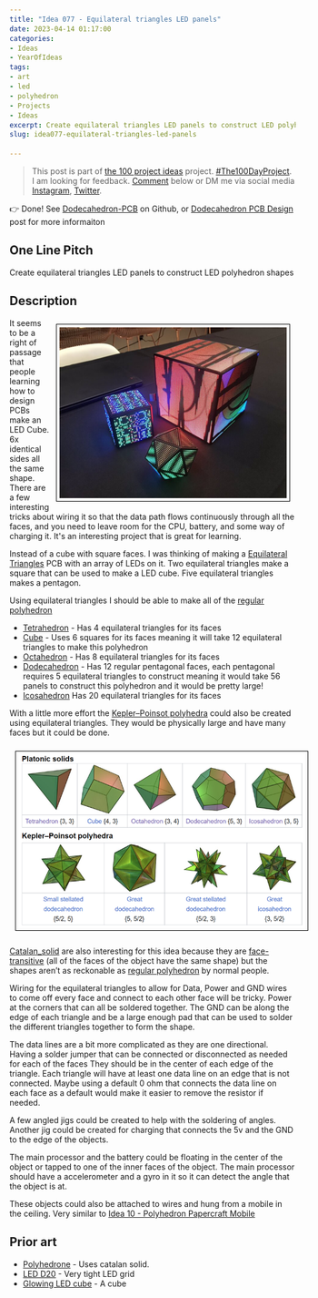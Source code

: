 ```yaml
---
title: "Idea 077 - Equilateral triangles LED panels"
date: 2023-04-14 01:17:00
categories:
- Ideas
- YearOfIdeas
tags:
- art
- led
- polyhedron
- Projects
- Ideas
excerpt: Create equilateral triangles LED panels to construct LED polyhedron shapes
slug: idea077-equilateral-triangles-led-panels

---
```


> This post is part of [the 100 project ideas](/projects/2023-100-ideas/) project. [#The100DayProject](https://www.the100dayproject.org/). I am looking for feedback. <a href='#utterances-comments'>Comment</a> below or DM me via social media <a href="https://instagram.com/funvill" rel="nofollow noopener noreferrer"><i class="fab fa-fw fa-instagram" aria-hidden="true"></i><span class="label">Instagram</span></a>, <a href="https://twitter.com/funvill" rel="nofollow noopener noreferrer"><i class="fab fa-fw fa-twitter" aria-hidden="true"></i><span class="label">Twitter</span></a>.

👉 Done! See [Dodecahedron-PCB](https://github.com/funvill/dodecahedron-pcb) on Github, or [Dodecahedron PCB Design](/dodecahedron-pcb-design) post for more informaiton

## One Line Pitch

Create equilateral triangles LED panels to construct LED polyhedron shapes

## Description

<img src='\public\uploads\2023\led_cube.png' alt='led_cube' title='LED Cube by Greg Davill' style="float: right; max-width: 400px; margin: 10px; border: 1px solid black; padding: 5px">It seems to be a right of passage that people learning how to design PCBs make an LED Cube. 6x identical sides all the same shape. There are a few interesting tricks about wiring it so that the data path flows continuously through all the faces, and you need to leave room for the CPU, battery, and some way of charging it. It's an interesting project that is great for learning.

Instead of a cube with square faces. I was thinking of making a [Equilateral Triangles](https://en.wikipedia.org/wiki/Equilateral_triangle) PCB with an array of LEDs on it. Two equilateral triangles make a square that can be used to make a LED cube. Five equilateral triangles makes a pentagon.

Using equilateral triangles I should be able to make all of the [regular polyhedron](https://en.wikipedia.org/wiki/Regular_polyhedron)

- [Tetrahedron](https://en.wikipedia.org/wiki/Tetrahedron) - Has 4 equilateral triangles for its faces
- [Cube](https://en.wikipedia.org/wiki/Regular_polyhedron) - Uses 6 squares for its faces meaning it will take 12 equilateral triangles to make this polyhedron
- [Octahedron](https://en.wikipedia.org/wiki/Octahedron) - Has 8 equilateral triangles for its faces
- [Dodecahedron](https://en.wikipedia.org/wiki/Regular_dodecahedron) - Has 12 regular pentagonal faces, each pentagonal requires 5 equilateral triangles to construct meaning it would take 56 panels to construct this polyhedron and it would be pretty large!
- [Icosahedron](https://en.wikipedia.org/wiki/Regular_icosahedron) Has 20 equilateral triangles for its faces

With a little more effort the [Kepler–Poinsot polyhedra](https://en.wikipedia.org/wiki/Regular_polyhedron) could also be created using equilateral triangles. They would be physically large and have many faces but it could be done.

<img src='\public\uploads\2023\regular_polyhedron.png' alt='regular_polyhedron' title='regular_polyhedron from Wikipedia' style="margin: 10px; border: 1px solid black; padding: 5px">

[Catalan_solid](https://en.wikipedia.org/wiki/Catalan_solid) are also interesting for this idea because they are [face-transitive](https://en.wikipedia.org/wiki/Isohedral_figure) (all of the faces of the object have the same shape) but the shapes aren’t as reckonable as [regular polyhedron](https://en.wikipedia.org/wiki/Regular_polyhedron) by normal people.

Wiring for the equilateral triangles to allow for Data, Power and GND wires to come off every face and connect to each other face will be tricky. Power at the corners that can all be soldered together. The GND can be along the edge of each triangle and be a large enough pad that can be used to solder the different triangles together to form the shape.

The data lines are a bit more complicated as they are one directional. Having a solder jumper that can be connected or disconnected as needed for each of the faces They should be in the center of each edge of the triangle. Each triangle will have at least one data line on an edge that is not connected. Maybe using a default 0 ohm that connects the data line on each face as a default would make it easier to remove the resistor if needed.

A few angled jigs could be created to help with the soldering of angles. Another jig could be created for charging that connects the 5v and the GND to the edge of the objects.

The main processor and the battery could be floating in the center of the object or tapped to one of the inner faces of the object. The main processor should have a accelerometer and a gyro in it so it can detect the angle that the object is at.

These objects could also be attached to wires and hung from a mobile in the ceiling. Very similar to [Idea 10 - Polyhedron Papercraft Mobile](/idea010-polyhedron-papercraft-mobile/)

## Prior art

- [Polyhedrone](https://hackaday.com/2016/03/04/polyhedrone/) - Uses catalan solid.
- [LED D20](https://gregdavill.com/posts/d20/) - Very tight LED grid
- [Glowing LED cube](https://hackaday.com/2022/04/20/2022-sci-fi-contest-glowing-led-cubes-make-captivating-artifacts/) - A cube
